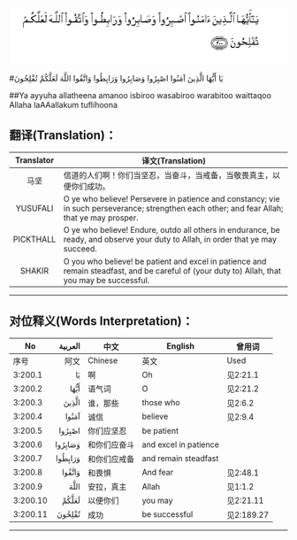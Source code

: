 ![003:200](images/003_200.gif)

#يَا أَيُّهَا الَّذِينَ آمَنُوا اصْبِرُوا وَصَابِرُوا وَرَابِطُوا وَاتَّقُوا اللَّهَ لَعَلَّكُمْ تُفْلِحُونَ 

##Ya ayyuha allatheena amanoo isbiroo wasabiroo warabitoo waittaqoo Allaha laAAallakum tuflihoona 

## 翻译(Translation)：

| Translator | 译文(Translation)                                            |
| :--------: | ------------------------------------------------------------ |
|    马坚    | 信道的人们啊！你们当坚忍，当奋斗，当戒备，当敬畏真主，以便你们成功。 |
|  YUSUFALI  | O ye who believe! Persevere in patience and constancy; vie in such perseverance; strengthen each other; and fear Allah; that ye may prosper. |
| PICKTHALL  | O ye who believe! Endure, outdo all others in endurance, be ready, and observe your duty to Allah, in order that ye may succeed. |
|   SHAKIR   | O you who believe! be patient and excel in patience and remain steadfast, and be careful of (your duty to) Allah, that you may be successful. |

---

## 对位释义(Words Interpretation)：

| No   | العربية | 中文    | English | 曾用词 |
| ---- | ------: | ------- | ------- | ------ |
| 序号 |    阿文 | Chinese | 英文    | Used   |
| 3:200.1  | يَا      | 啊           | Oh                    | 见2:21.1   |
| 3:200.2  | أَيُّهَا    | 语气词       | O                     | 见2:21.2   |
| 3:200.3  | الَّذِينَ   | 谁，那些     | those who             | 见2:6.2    |
| 3:200.4  | آمَنُوا   | 诚信         | believe               | 见2:9.4    |
| 3:200.5  | اصْبِرُوا  | 你们应坚忍   | be patient            |            |
| 3:200.6  | وَصَابِرُوا | 和你们应奋斗 | and excel in patience |            |
| 3:200.7  | وَرَابِطُوا | 和你们应戒备 | and remain steadfast  |            |
| 3:200.8  | وَاتَّقُوا  | 和畏惧       | And fear              | 见2:48.1   |
| 3:200.9  | اللَّهَ    | 安拉，真主   | Allah                 | 见1:1.2    |
| 3:200.10 | لَعَلَّكُمْ   | 以便你们     | you may               | 见2:21.11  |
| 3:200.11 | تُفْلِحُونَ  | 成功         | be successful         | 见2:189.27 |

---
